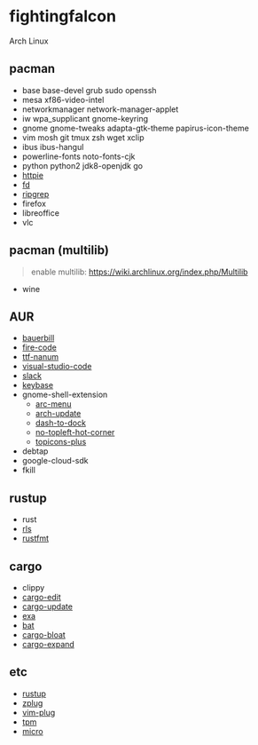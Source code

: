 # fightingfalcon

Arch Linux

## pacman

- base base-devel grub sudo openssh
- mesa xf86-video-intel
- networkmanager network-manager-applet
- iw wpa_supplicant gnome-keyring
- gnome gnome-tweaks adapta-gtk-theme papirus-icon-theme
- vim mosh git tmux zsh wget xclip
- ibus ibus-hangul
- powerline-fonts noto-fonts-cjk
- python python2 jdk8-openjdk go
- [httpie](https://httpie.org/)
- [fd](https://github.com/sharkdp/fd)
- [ripgrep](https://github.com/BurntSushi/ripgrep)
- firefox
- libreoffice
- vlc

## pacman (multilib)

> enable multilib:
> https://wiki.archlinux.org/index.php/Multilib

- wine

## AUR

- [bauerbill](https://xyne.archlinux.ca/projects/bauerbill/)
- [fire-code](https://github.com/tonsky/FiraCode)
- [ttf-nanum](https://aur.archlinux.org/packages/ttf-nanum/)
- [visual-studio-code](https://aur.archlinux.org/packages/visual-studio-code-bin/)
- [slack](https://aur.archlinux.org/packages/slack-desktop/)
- [keybase](https://aur.archlinux.org/packages/keybase-bin/)
- gnome-shell-extension
  - [arc-menu](https://aur.archlinux.org/packages/gnome-shell-extension-arc-menu-git/)
  - [arch-update](https://aur.archlinux.org/packages/gnome-shell-extension-arch-update/)
  - [dash-to-dock](https://aur.archlinux.org/packages/gnome-shell-extension-dash-to-dock/)
  - [no-topleft-hot-corner](https://aur.archlinux.org/packages/gnome-shell-extension-no-topleft-hot-corner/)
  - [topicons-plus](https://aur.archlinux.org/packages/gnome-shell-extension-topicons-plus/)
- debtap
- google-cloud-sdk
- fkill

## rustup

- rust
- [rls](https://github.com/rust-lang-nursery/rls)
- [rustfmt](https://github.com/rust-lang-nursery/rustfmt)

## cargo

- clippy
- [cargo-edit](https://github.com/killercup/cargo-edit)
- [cargo-update](https://github.com/nabijaczleweli/cargo-update)
- [exa](https://github.com/ogham/exa)
- [bat](https://github.com/sharkdp/bat)
- [cargo-bloat](https://github.com/RazrFalcon/cargo-bloat)
- [cargo-expand](https://github.com/dtolnay/cargo-expand)

## etc

- [rustup](https://rustup.rs/)
- [zplug](https://github.com/zplug/zplug)
- [vim-plug](https://github.com/junegunn/vim-plug)
- [tpm](https://github.com/tmux-plugins/tpm)
- [micro](https://github.com/zyedidia/micro)
